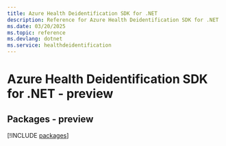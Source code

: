 ```yaml
---
title: Azure Health Deidentification SDK for .NET
description: Reference for Azure Health Deidentification SDK for .NET
ms.date: 03/20/2025
ms.topic: reference
ms.devlang: dotnet
ms.service: healthdeidentification
---
```

# Azure Health Deidentification SDK for .NET - preview
## Packages - preview
[!INCLUDE [packages](health-deidentification-index.md)]